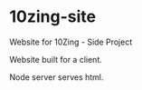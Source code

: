 # 10zing-site
Website for 10Zing - Side Project

Website built for a client.

Node server serves html.
